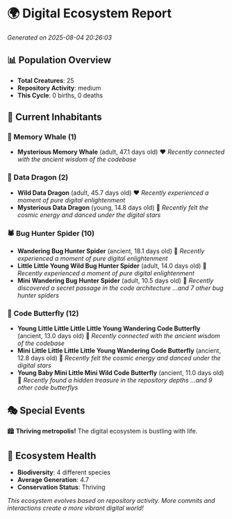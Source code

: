 # 🌍 Digital Ecosystem Report
*Generated on 2025-08-04 20:26:03*

## 📊 Population Overview
- **Total Creatures**: 25
- **Repository Activity**: medium
- **This Cycle**: 0 births, 0 deaths

## 👥 Current Inhabitants

### 🐋 Memory Whale (1)
- **Mysterious Memory Whale** (adult, 47.1 days old) ❤️
  *Recently connected with the ancient wisdom of the codebase*

### 🐉 Data Dragon (2)
- **Wild Data Dragon** (adult, 45.7 days old) ❤️
  *Recently experienced a moment of pure digital enlightenment*
- **Mysterious Data Dragon** (young, 14.8 days old) 💚
  *Recently felt the cosmic energy and danced under the digital stars*

### 🕷️ Bug Hunter Spider (10)
- **Wandering Bug Hunter Spider** (ancient, 18.1 days old) 💛
  *Recently experienced a moment of pure digital enlightenment*
- **Little Little Young Wild Bug Hunter Spider** (adult, 14.0 days old) 💛
  *Recently experienced a moment of pure digital enlightenment*
- **Mini Wandering Bug Hunter Spider** (adult, 10.5 days old) 💚
  *Recently discovered a secret passage in the code architecture*
  *...and 7 other bug hunter spiders*

### 🦋 Code Butterfly (12)
- **Young Little Little Little Little Young Wandering Code Butterfly** (ancient, 13.0 days old) 💛
  *Recently connected with the ancient wisdom of the codebase*
- **Mini Little Little Little Little Young Wandering Code Butterfly** (ancient, 12.8 days old) 💛
  *Recently felt the cosmic energy and danced under the digital stars*
- **Young Baby Mini Little Mini Wild Code Butterfly** (ancient, 11.0 days old) 💛
  *Recently found a hidden treasure in the repository depths*
  *...and 9 other code butterflys*

## 🎭 Special Events

🏙️ **Thriving metropolis!** The digital ecosystem is bustling with life.

## 🔬 Ecosystem Health
- **Biodiversity**: 4 different species
- **Average Generation**: 4.7
- **Conservation Status**: Thriving

*This ecosystem evolves based on repository activity. More commits and interactions create a more vibrant digital world!*